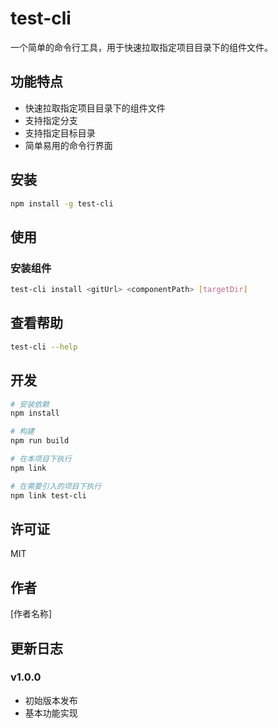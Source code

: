 # test-cli

一个简单的命令行工具，用于快速拉取指定项目目录下的组件文件。

## 功能特点

- 快速拉取指定项目目录下的组件文件
- 支持指定分支
- 支持指定目标目录
- 简单易用的命令行界面

## 安装

```bash
npm install -g test-cli
```

## 使用

### 安装组件

```bash
test-cli install <gitUrl> <componentPath> [targetDir]
```

## 查看帮助

```bash
test-cli --help
```

## 开发

```bash
# 安装依赖
npm install

# 构建
npm run build

# 在本项目下执行
npm link 

# 在需要引入的项目下执行
npm link test-cli
```

## 许可证

MIT

## 作者

[作者名称]

## 更新日志

### v1.0.0

- 初始版本发布
- 基本功能实现
